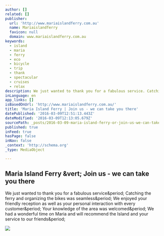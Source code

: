 ```yaml
---
author: []
related: []
publisher:
  url: 'http://www.mariaislandferry.com.au'
  name: Mariaislandferry
  favicon: null
  domain: www.mariaislandferry.com.au
keywords:
  - island
  - maria
  - ferry
  - eco
  - bicycle
  - trip
  - thank
  - spectacular
  - cruises
  - relax
description: We just wanted to thank you for a fabulous service. Catching the ferry and organizing the bikes was seamless. We enjoyed your friendly reception as well as your personal interaction with every customer. Your knowledge of the area was welcomed. We had a wonderful time on Maria and will recommend the Island and your service to our friends.
inLanguage: en
app_links: []
isBasedOnUrl: 'http://www.mariaislandferry.com.au/'
title: 'Maria Island Ferry | Join us - we can take you there'
datePublished: '2016-03-09T12:51:13.443Z'
dateModified: '2016-03-09T12:13:05.679Z'
sourcePath: _posts/2016-03-09-maria-island-ferry-or-join-us-we-can-take-you-there.md
published: true
inFeed: true
hasPage: false
inNav: false
_context: 'http://schema.org'
_type: MediaObject

---
```

<article style=""><h1>Maria Island Ferry &amp;vert; Join us - we can take you there</h1><p>We just wanted to thank you for a fabulous service&amp;period; Catching the ferry and organizing the bikes was seamless&amp;period; We enjoyed your friendly reception as well as your personal interaction with every customer&amp;period; Your knowledge of the area was welcomed&amp;period; We had a wonderful time on Maria and will recommend the Island and your service to our friends&amp;period;</p><img src="http://www.mariaislandferry.com.au/wp-content/uploads/2011/05/maria_island_our_bike.png" /></article>